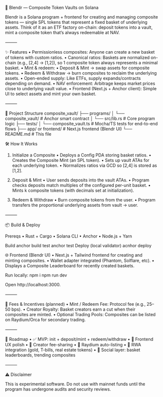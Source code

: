 🧩 Blendr — Composite Token Vaults on Solana

Blendr is a Solana program + frontend for creating and managing composite tokens — single SPL tokens that represent a fixed basket of underlying assets.
Think of it as an ETF factory on-chain: deposit tokens into a vault, mint a composite token that’s always redeemable at NAV.

⸻

✨ Features
   •	Permissionless composites: Anyone can create a new basket of tokens with custom ratios.
   •	Canonical ratios: Baskets are normalized on-chain (e.g., [2,4] → [1,2]), so 1 composite token always represents a minimal basket.
   •	Mint & redeem:
   •	Deposit & Mint → swap assets for composite tokens.
   •	Redeem & Withdraw → burn composites to reclaim the underlying assets.
   •	Open-ended supply: Like ETFs, supply expands/contracts depending on demand.
   •	NAV enforcement: Arbitrage keeps market prices close to underlying vault value.
   •	Frontend (Next.js + Anchor client): Simple UI to select assets and mint your own basket.

⸻

📂 Project Structure
composite_vault/
├── programs/
│   └── composite_vault/   # Anchor smart contract
│       └── src/lib.rs     # Core program logic
├── tests/
│   └── composite_vault.ts # Mocha/TS tests for end-to-end flows
├── app/ or frontend/      # Next.js frontend (Blendr UI)
└── README.md              # This file

🛠 How It Works

1. Initialize a Composite
   •	Deploys a Config PDA storing basket ratios.
   •	Creates the Composite Mint (an SPL token).
   •	Sets up vault ATAs for each underlying token.
   •	Normalizes ratios via GCD so [2,4] is stored as [1,2].

2. Deposit & Mint
   •	User sends deposits into the vault ATAs.
   •	Program checks deposits match multiples of the configured per-unit basket.
   •	Mints k composite tokens (with decimals set at initialization).

3. Redeem & Withdraw
   •	Burn composite tokens from the user.
   •	Program transfers the proportional underlying assets from vault → user.

⸻

📦 Build & Deploy

Prereqs
   •	Rust + Cargo
   •	Solana CLI
   •	Anchor
   •	Node.js + Yarn

Build
anchor build
test
anchor test
Deploy (local validator)
acnhor deploy

🌐 Frontend (Blendr UI)
   •	Next.js + Tailwind frontend for creating and minting composites.
   •	Wallet adapter integrated (Phantom, Solflare, etc).
   •	Displays a Composite Leaderboard for recently created baskets.

Run locally:
npm i
npm run dev

Open http://localhost:3000.

⸻

💸 Fees & Incentives (planned)
   •	Mint / Redeem Fee: Protocol fee (e.g., 25–50 bps).
   •	Creator Royalty: Basket creators earn a cut when their composites are minted.
   •	Optional Trading Pools: Composites can be listed on Raydium/Orca for secondary trading.

⸻

🔮 Roadmap
   •	✅ MVP: init + deposit/mint + redeem/withdraw
   •	🚧 Frontend UX polish
   •	🚧 Creator fee-sharing
   •	🚧 Raydium auto-listing
   •	🚧 RWA integration (gold, T-bills, real estate tokens)
   •	🚧 Social layer: basket leaderboards, trending composites

⸻

⚠️ Disclaimer

This is experimental software. Do not use with mainnet funds until the program has undergone audits and security reviews.
